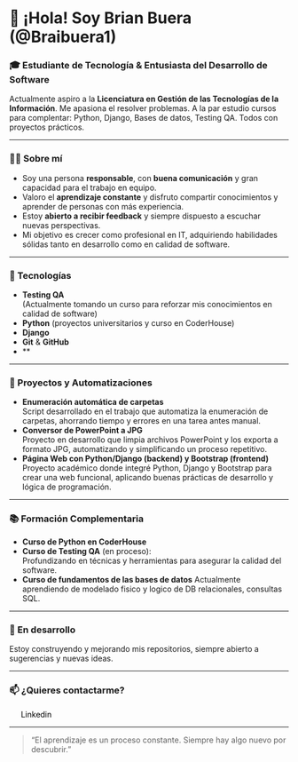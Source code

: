# 👋 ¡Hola! Soy Brian Buera (@Braibuera1)

### 🎓 Estudiante de Tecnología & Entusiasta del Desarrollo de Software

Actualmente aspiro a la **Licenciatura en Gestión de las Tecnologías de la Información**. Me apasiona el resolver problemas. A la par estudio cursos para complentar: Python, Django, Bases de datos, Testing QA. Todos con proyectos prácticos.

---

### 🧑‍💻 Sobre mí

- Soy una persona **responsable**, con **buena comunicación** y gran capacidad para el trabajo en equipo.
- Valoro el **aprendizaje constante** y disfruto compartir conocimientos y aprender de personas con más experiencia.
- Estoy **abierto a recibir feedback** y siempre dispuesto a escuchar nuevas perspectivas.
- Mi objetivo es crecer como profesional en IT, adquiriendo habilidades sólidas tanto en desarrollo como en calidad de software.

---

### 🚀 Tecnologías

- **Testing QA**  
  (Actualmente tomando un curso para reforzar mis conocimientos en calidad de software)
- **Python** (proyectos universitarios y curso en CoderHouse)
- **Django** 
- **Git** & **GitHub**
- **

---

### 🌟 Proyectos y Automatizaciones

- **Enumeración automática de carpetas**  
  Script desarrollado en el trabajo que automatiza la enumeración de carpetas, ahorrando tiempo y errores en una tarea antes manual.
- **Conversor de PowerPoint a JPG**  
  Proyecto en desarrollo que limpia archivos PowerPoint y los exporta a formato JPG, automatizando y simplificando un proceso repetitivo.
- **Página Web con Python/Django (backend) y Bootstrap (frontend)**  
  Proyecto académico donde integré Python, Django y Bootstrap para crear una web funcional, aplicando buenas prácticas de desarrollo y lógica de programación.

---

### 📚 Formación Complementaria

- **Curso de Python en CoderHouse**
- **Curso de Testing QA** (en proceso):  
  Profundizando en técnicas y herramientas para asegurar la calidad del software.
- **Curso de fundamentos de las bases de datos**
  Actualmente aprendiendo de modelado fisico y logico de DB relacionales, consultas SQL.

---

### 🌱 En desarrollo

Estoy construyendo y mejorando mis repositorios, siempre abierto a sugerencias y nuevas ideas.

---

### 📫 ¿Quieres contactarme?

<a href = "https://www.linkedin.com/in/brian-buera/" style = "color: black; text-decoration: none;"> <img src = "https://upload.wikimedia.org/wikipedia/commons/thumb/8/81/LinkedIn_icon.svg/1024px-LinkedIn_icon.svg.png" width="17" height="17"> Linkedin</a> 

---

> “El aprendizaje es un proceso constante. Siempre hay algo nuevo por descubrir.”
